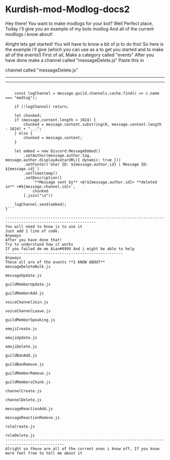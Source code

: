 # Kurdish-mod-Modlog-docs2
Hey there! You want to make modlogs for your bot? Well Perfect place, Today i'll give you an example of my bots modlog And all of the current modlogs i know about! 





Alright lets get started!
You will have to know a bit of js to do this!
So here is the example i'll give (which you can use as a to get you started and to make all of the events!)
First of all, Make a category called "events" 
After you have done  make a channel called "messageDelete.js"
Paste this in


channel called "messageDelete.js"

--------------------------------------------------------------------------------------
--------------------------------------------------------------------------------------
```const Discord = require("discord.js");

    const logChannel = message.guild.channels.cache.find(c => c.name === "modlog");

    if (!logChannel) return;

    let chunked;
    if (message.content.length > 1024) {
        chunked = message.content.substring(0, message.content.length - 1024) + "...";
    } else {
        chunked = message.content;
    }

    let embed = new Discord.MessageEmbed()
        .setAuthor(message.author.tag, message.author.displayAvatarURL({ dynamic: true }))
        .setFooter(`User ID: ${message.author.id} | Message ID: ${message.id}`)
        .setTimestamp()
        .setDescription([
            `**Message sent by** <@!${message.author.id}> **deleted in** <#${message.channel.id}>`,
            chunked
        ].join("\n"))

    logChannel.send(embed); 
}```

--------------------------------------------------------------------------------------------------------------
You will need to know js to use it
Just add 1 line of code.
Anyways
After you have done that!
Try to understand how it works
If you failed dm me Aian#9999 And i might be able to help
----------------------------------------------------
Anyways
These all are of the events **I KNOW ABOUT**
messageDeleteBulk.js

messageUpdate.js

guildMemberUpdate.js

guildMemberAdd.js

voiceChannelJoin.js

voiceChannelLeave.js

guildMemberSpeaking.js

emojiCreate.js

emojiUpdate.js

emojiDelete.js

guildBanAdd.js

guildBanRemove.js

guildMemberRemove.js

guildMembersChunk.js

channelCreate.js

channelDelete.js

messageReactionAdd.js

messageReactionRemove.js

roleCreate.js

roleDelete.js
------------------------------------------------------------------------------------------------
Alright so these are all of the current ones i know off, If you know more feel free to tell me about it
